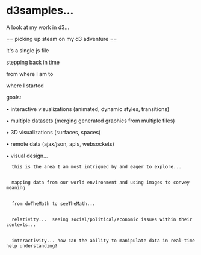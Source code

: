 # d3samples...
  A look at my work in d3...


== picking up steam on my d3 adventure ==


  it's a single js file 

  stepping back in time 

  from where I am to 

  where I started


goals:

  • interactive visualizations (animated, dynamic styles, transitions)


  • multiple datasets (merging generated graphics from multiple files)


  • 3D visualizations (surfaces, spaces)


  • remote data (ajax/json, apis, websockets)


  • visual design...  


      this is the area I am most intrigued by and eager to explore... 
  
  
      mapping data from our world environment and using images to convey meaning
  
  
      from doTheMath to seeTheMath...
  
  
      relativity...  seeing social/political/economic issues within their contexts...
  
  
      interactivity... how can the ability to manipulate data in real-time help understanding?
